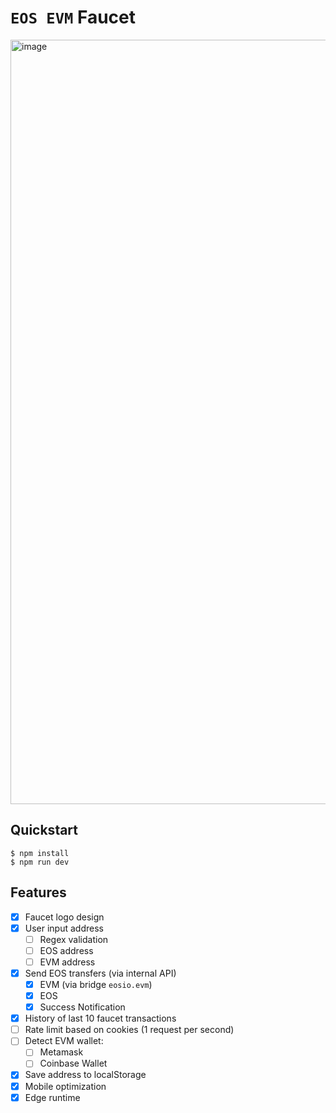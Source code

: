 # `EOS EVM` Faucet

<img width="1223" alt="image" src="https://user-images.githubusercontent.com/550895/229307696-e704a8d2-a2d2-45b1-b99e-919f77c66e27.png">

## Quickstart

```
$ npm install
$ npm run dev
```

## Features

- [x] Faucet logo design
- [x] User input address
  - [ ] Regex validation
  - [ ] EOS address
  - [ ] EVM address
- [x] Send EOS transfers (via internal API)
  - [x] EVM (via bridge `eosio.evm`)
  - [x] EOS
  - [x] Success Notification
- [x] History of last 10 faucet transactions
- [ ] Rate limit based on cookies (1 request per second)
- [ ] Detect EVM wallet:
  - [ ] Metamask
  - [ ] Coinbase Wallet
- [x] Save address to localStorage
- [x] Mobile optimization
- [x] Edge runtime